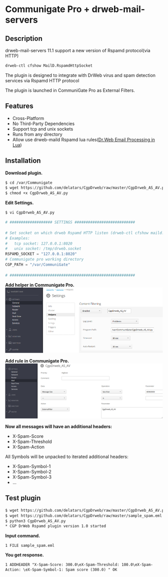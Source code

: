 # Communigate Pro + drweb-mail-servers


## Description
drweb-mail-servers 11.1 support a new version of Rspamd protocol(via HTTP)
```bash
drweb-ctl cfshow MailD.RspamdHttpSocket
```

The plugin is designed to integrate with DrWeb virus and spam detection services via Rspamd HTTP protocol

The plugin is launched in CommuniGate Pro as External Filters.

## Features
- Cross-Platform
- No Third-Party Dependencies
- Support tcp and unix sockets
- Runs from any directory
- Allow use drweb-maild Rspamd lua rules([Dr.Web Email Processing in Lua](https://download.geo.drweb.com/pub/drweb/unix/mail/11.1/documentation/html/en/dw_9_maild_lua.htm))

## Installation
**Download plugin.**
```bash
$ cd /var/Communigate
$ wget https://github.com/delatars/CgpDrweb/raw/master/CgpDrweb_AS_AV.py
$ chmod +x CgpDrweb_AS_AV.py
```
**Edit Settings.**
```bash
$ vi CgpDrweb_AS_AV.py
```
```python
# ################### SETTINGS ###########################

# Set socket on which drweb Rspamd HTTP listen (drweb-ctl cfshow maild.rspamdhttpsocket --value)
# Examples:
#   tcp socket: 127.0.0.1:8020
#   unix socket: /tmp/drweb.socket
RSPAMD_SOCKET = "127.0.0.1:8020"
# Communigate pro working directory
CGP_PATH = "/var/CommuniGate"

# ########################################################
```
**Add helper in Communigate Pro.**
![screenshot](img/add_helper.png)

**Add rule in Communigate Pro.**
![screenshot](img/add_rule.png)

**Now all messages will have an additional headers:**
- X-Spam-Score
- X-Spam-Threshold
- X-Spam-Action

All Symbols will be unpacked to iterated additional headers:
- X-Spam-Symbol-1
- X-Spam-Symbol-2
- X-Spam-Symbol-3
- ...

## Test plugin
```bash
$ wget https://github.com/delatars/CgpDrweb/raw/master/CgpDrweb_AS_AV.py
$ wget https://github.com/delatars/CgpDrweb/raw/master/sample_spam.eml
$ python3 CgpDrweb_AS_AV.py
* CGP DrWeb Rspamd plugin version 1.0 started
```
**Input command.**
```
1 FILE sample_spam.eml
```
**You get response.**
```
1 ADDHEADER "X-Spam-Score: 300.0\eX-Spam-Threshold: 100.0\eX-Spam-Action: \eX-Spam-Symbol-1: Spam score (300.0) " OK
```